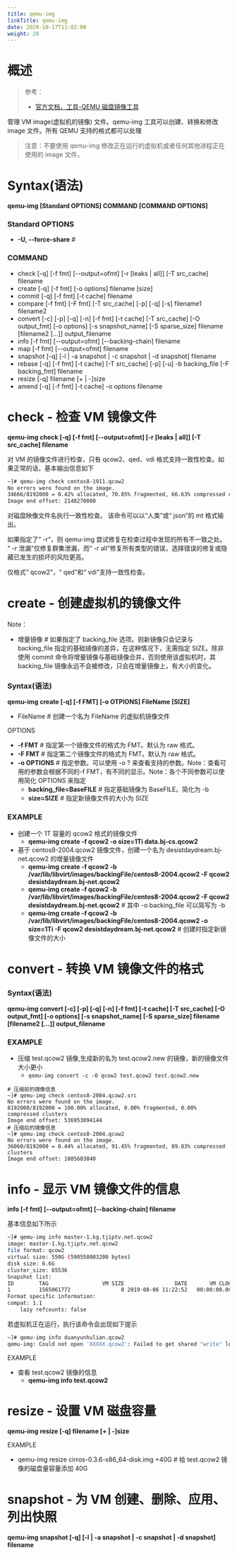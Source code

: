 ```yaml
---
title: qemu-img
linkTitle: qemu-img
date: 2020-10-17T11:02:00
weight: 20
---
```


# 概述

> 参考：
>
> - [官方文档，工具-QEMU 磁盘镜像工具](https://www.qemu.org/docs/master/tools/qemu-img.html)

管理 VM image(虚拟机的镜像) 文件。qemu-img 工具可以创建、转换和修改 image 文件。所有 QEMU 支持的格式都可以处理

> 注意：不要使用 qemu-img 修改正在运行的虚拟机或者任何其他进程正在使用的 image 文件。

# Syntax(语法)

**qemu-img [Standard OPTIONS] COMMAND [COMMAND OPTIONS]**

### Standard OPTIONS

- **-U, --force-share** #

### COMMAND

- check \[-q] \[-f fmt] \[--output=ofmt] \[-r \[leaks | all]] \[-T src_cache] filename
- create \[-q] \[-f fmt] \[-o options] filename \[size]
- commit \[-q] \[-f fmt] \[-t cache] filename
- compare \[-f fmt] \[-F fmt] \[-T src_cache] \[-p] \[-q] \[-s] filename1 filename2
- convert \[-c] \[-p] \[-q] \[-n] \[-f fmt] \[-t cache] \[-T src_cache] \[-O output_fmt] \[-o options] \[-s snapshot_name] \[-S sparse_size] filename \[filename2 \[...]] output_filename
- info \[-f fmt] \[--output=ofmt] \[--backing-chain] filename
- map \[-f fmt] \[--output=ofmt] filename
- snapshot \[-q] \[-l | -a snapshot | -c snapshot | -d snapshot] filename
- rebase \[-q] \[-f fmt] \[-t cache] \[-T src_cache] \[-p] \[-u] -b backing_file \[-F backing_fmt] filename
- resize \[-q] filename \[+ | -]size
- amend \[-q] \[-f fmt] \[-t cache] -o options filename

# check - 检查 VM 镜像文件

**qemu-img check \[-q] \[-f fmt] \[--output=ofmt] \[-r \[leaks | all]] \[-T src_cache] filename**

对 VM 的镜像文件进行检查，只有 qcow2、qed、vdi 格式支持一致性检查。如果正常的话，基本输出信息如下

```bash
~]# qemu-img check centos8-1911.qcow2
No errors were found on the image.
34666/8192000 = 0.42% allocated, 70.85% fragmented, 66.63% compressed clusters
Image end offset: 2148270080
```

对磁盘映像文件名执行一致性检查。 该命令可以以“人类”或“ json”的 mt 格式输出。

如果指定了“ -r”，则 qemu-img 尝试修复在检查过程中发现的所有不一致之处。 “ -r 泄漏”仅修复群集泄漏，而“ -r all”修复所有类型的错误，选择错误的修复或隐藏已发生的损坏的风险更高。

仅格式“ qcow2”，“ qed”和“ vdi”支持一致性检查。

# create - 创建虚拟机的镜像文件

Note：

- 增量镜像 # 如果指定了 backing_file 选项。则新镜像只会记录与 backing_file 指定的基础镜像的差异，在这种情况下，无需指定 SIZE。除非使用 commit 命令将增量镜像与基础镜像合并，否则使用该虚拟机时，其 backing_file 镜像永远不会被修改，只会在增量镜像上，有大小的变化。

### Syntax(语法)

**qemu-img create \[-q] \[-f FMT] \[-o OTPIONS] FileName \[SIZE]**

- FileName # 创建一个名为 FileName 的虚拟机镜像文件

OPTIONS

- **-f FMT** # 指定第一个镜像文件的格式为 FMT。默认为 raw 格式。
- **-F FMT** # 指定第二个镜像文件的格式为 FMT。默认为 raw 格式。
- **-o OPTIONS** # 指定参数。可以使用 -o ? 来查看支持的参数。Note：查看可用的参数会根据不同的-f FMT，有不同的显示。Note：各个不同参数可以使用简化 OPTIONS 来指定
  - **backing_file=BaseFILE** # 指定基础镜像为 BaseFILE。简化为 -b
  - **size=SIZE** # 指定新镜像文件的大小为 SIZE

### EXAMPLE

- 创建一个 1T 容量的 qcow2 格式的镜像文件
  - **qemu-img create -f qcow2 -o size=1Ti data.bj-cs.qcow2**
- 基于 centos8-2004.qcow2 镜像文件，创建一个名为 desistdaydream.bj-net.qcow2 的增量镜像文件
  - **qemu-img create -f qcow2 -b /var/lib/libvirt/images/backingFile/centos8-2004.qcow2 -F qcow2 desistdaydream.bj-net.qcow2**
  - **qemu-img create -f qcow2 -b /var/lib/libvirt/images/backingFile/centos8-2004.qcow2 -F qcow2 desistdaydream.bj-net.qcow2** # 其中 -o backing_file 可以简写为 -b
  - **qemu-img create -f qcow2 -b /var/lib/libvirt/images/backingFile/centos8-2004.qcow2 -o size=1Ti -F qcow2 desistdaydream.bj-net.qcow2** # 创建时指定新镜像文件的大小

# convert - 转换 VM 镜像文件的格式

### Syntax(语法)

**qemu-img convert \[-c] \[-p] \[-q] \[-n] \[-f fmt] \[-t cache] \[-T src_cache] \[-O output_fmt] \[-o options] \[-s snapshot_name] \[-S sparse_size] filename \[filename2 \[...]] output_filename**

### EXAMPLE

- 压缩 test.qcow2 镜像,生成新的名为 test.qcow2.new 的镜像，新的镜像文件大小更小
  - `qemu-img convert -c -O qcow2 test.qcow2 test.qcow2.new`

```
# 压缩前的镜像信息
~]# qemu-img check centos8-2004.qcow2.src
No errors were found on the image.
8192000/8192000 = 100.00% allocated, 0.00% fragmented, 0.00% compressed clusters
Image end offset: 536953094144
# 压缩后的镜像信息
~]# qemu-img check centos8-2004.qcow2
No errors were found on the image.
36060/8192000 = 0.44% allocated, 91.45% fragmented, 89.83% compressed clusters
Image end offset: 1085603840
```

# info - 显示 VM 镜像文件的信息

**info \[-f fmt] \[--output=ofmt] \[--backing-chain] filename**

基本信息如下所示

```bash
~]# qemu-img info master-1.kg.tjiptv.net.qcow2
image: master-1.kg.tjiptv.net.qcow2
file format: qcow2
virtual size: 550G (590558003200 bytes)
disk size: 6.6G
cluster_size: 65536
Snapshot list:
ID        TAG                 VM SIZE                DATE       VM CLOCK
1         1565061772                0 2019-08-06 11:22:52   00:00:00.000
Format specific information:
compat: 1.1
    lazy refcounts: false
```

若虚拟机正在运行，执行该命令会出现如下提示

```bash
~]# qemu-img info duanyunhulian.qcow2
qemu-img: Could not open 'XXXXX.qcow2': Failed to get shared "write" lock
```

EXAMPLE

- 查看 test.qcow2 镜像的信息
  - **qemu-img info test.qcow2**

# resize - 设置 VM 磁盘容量

**qemu-img resize [-q] filename [+ | -]size**

EXAMPLE

- qemu-img resize cirros-0.3.6-x86_64-disk.img +40G # 给 test.qcow2 镜像的磁盘量容量添加 40G

# snapshot - 为 VM 创建、删除、应用、列出快照

**qemu-img snapshot \[-q] \[-l | -a snapshot | -c snapshot | -d snapshot] filename**
